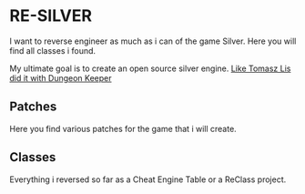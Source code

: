 # RE-SILVER

I want to reverse engineer as much as i can of the game Silver. Here you will find all classes i found.

My ultimate goal is to create an open source silver engine. [Like Tomasz Lis did it with Dungeon Keeper](http://keeper.lubiki.pl/html/dk_keeperfx.php)

## Patches

Here you find various patches for the game that i will create.

## Classes

Everything i reversed so far as a Cheat Engine Table or a ReClass project.
